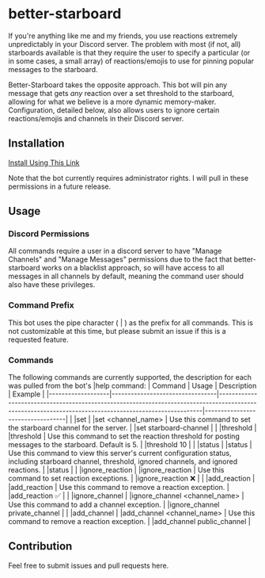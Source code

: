# better-starboard

If you're anything like me and my friends, you use reactions extremely unpredictably in your Discord server.  The problem with most (if not, all) starboards available is that they require the user to specify a particular (or in some cases, a small array) of reactions/emojis to use for pinning popular messages to the starboard.  

Better-Starboard takes the opposite approach. This bot will pin any message that gets *any* reaction over a set threshold to the starboard, allowing for what we believe is a more dynamic memory-maker. Configuration, detailed below, also allows users to ignore certain reactions/emojis and channels in their Discord server.

## Installation

[Install Using This Link](https://discord.com/api/oauth2/authorize?client_id=1008147831443427379&permissions=8&scope=bot)

Note that the bot currently requires administrator rights. I will pull in these permissions in a future release.

## Usage

### Discord Permissions
All commands require a user in a discord server to have "Manage Channels" and "Manage Messages" permissions due to the fact that better-starboard works on a blacklist approach, so will have access to all messages in all channels by default, meaning the command user should also have these privileges.

### Command Prefix
This bot uses the pipe character ( | ) as the prefix for all commands. This is not customizable at this time, but please submit an issue if this is a requested feature.

### Commands
The following commands are currently supported, the description for each was pulled from the bot's |help command:
| Command           | Usage                           | Description                                                                                                                                           | Example                          |
|-------------------|---------------------------------|-------------------------------------------------------------------------------------------------------------------------------------------------------|----------------------------------|
| \|set             | \|set <channel_name>            | Use this command to set the starboard channel for the server.                                                                                         | \|set starboard-channel          |
| \|threshold       | \|threshold <int>               | Use this command to set the reaction threshold for posting messages to the starboard. Default is 5.                                                   | \|threshold 10                   |
| \|status          | \|status                        | Use this command to view this server's current configuration status, including starboard channel, threshold, ignored channels, and ignored reactions. | \|status                         |
| \|ignore_reaction | \|ignore_reaction <emoji>       | Use this command to set reaction exceptions.                                                                                                          | \|ignore_reaction ❌              |
| \|add_reaction    | \|add_reaction <emoji>          | Use this command to remove a reaction exception.                                                                                                      | \|add_reaction ✅                 |
| \|ignore_channel  | \|ignore_channel <channel_name> | Use this command to add a channel exception.                                                                                                          | \|ignore_channel private_channel |
| \|add_channel     | \|add_channel <channel_name>    | Use this command to remove a reaction exception.                                                                                                      | \|add_channel public_channel     |


## Contribution

Feel free to submit issues and pull requests here.